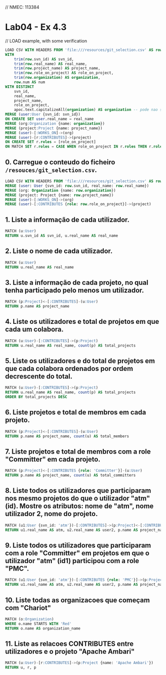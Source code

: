 // NMEC: 113384

# Lab04 - Ex 4.3

// LOAD example, with some verification
```sql
LOAD CSV WITH HEADERS FROM 'file:///resources/git_selection.csv' AS row
WITH 
    trim(row.svn_id) AS svn_id,
    trim(row.real_name) AS real_name,
    trim(row.project_name) AS project_name,
    trim(row.role_on_project) AS role_on_project,
    trim(row.organization) AS organization,
    row.num AS num
WITH DISTINCT 
    svn_id, 
    real_name, 
    project_name, 
    role_on_project, 
    apoc.text.capitalizeAll(organization) AS organization -- pode nao ser bom
MERGE (user:User {svn_id: svn_id}) 
ON CREATE SET user.real_name = real_name
MERGE (org:Organization {name: organization})
MERGE (project:Project {name: project_name})
MERGE (user)-[:WORKS_ON]->(org)
MERGE (user)-[r:CONTRIBUTES]->(project)
ON CREATE SET r.roles = [role_on_project]
ON MATCH SET r.roles = CASE WHEN role_on_project IN r.roles THEN r.roles ELSE r.roles + role_on_project END;
```

## 0. Carregue o conteudo do ficheiro `/resouces/git_selection.csv`.
```sql
LOAD CSV WITH HEADERS FROM 'file:///resources/git_selection.csv' AS row
MERGE (user: User {svn_id: row.svn_id, real_name: row.real_name})
MERGE (org: Organization {name: row.organization})
MERGE (project: Project {name: row.project_name})
MERGE (user)-[:WORKS_ON]->(org)
MERGE (user)-[:CONTRIBUTES {role: row.role_on_project}]->(project)
```

## 1. Liste a informação de cada utilizador.
```sql
MATCH (u:User)
RETURN u.svn_id AS svn_id, u.real_name AS real_name
```
    
## 2. Liste o nome de cada utilizador.
```sql
MATCH (u:User)
RETURN u.real_name AS real_name
```

## 3. Liste a informação de cada projeto, no qual tenha participado pelo menos um utilizador.
```sql
MATCH (p:Project)<-[:CONTRIBUTES]-(u:User)
RETURN p.name AS project_name
```

## 4. Liste os utilizadores e total de projetos em que cada um colabora.
```sql
MATCH (u:User)-[:CONTRIBUTES]->(p:Project)
RETURN u.real_name AS real_name, count(p) AS total_projects
```

## 5. Liste os utilizadores e do total de projetos em que cada colabora ordenados por ordem decrescente do total.
```sql
MATCH (u:User)-[:CONTRIBUTES]->(p:Project)
RETURN u.real_name AS real_name, count(p) AS total_projects
ORDER BY total_projects DESC
```

## 6. Liste projetos e total de membros em cada projeto.
```sql
MATCH (p:Project)<-[:CONTRIBUTES]-(u:User)
RETURN p.name AS project_name, count(u) AS total_members
```

## 7. Liste projetos e total de membros com a role "Committer" em cada projeto.
```sql
MATCH (p:Project)<-[:CONTRIBUTES {role: 'Committer'}]-(u:User)
RETURN p.name AS project_name, count(u) AS total_committers
```

## 8. Liste todos os utilizadores que participaram nos mesmo projetos do que o utilizador "atm" (id). Mostre os atributos: nome de "atm", nome utilizador 2, nome do projeto.
```sql
MATCH (u1:User {svn_id: 'atm'})-[:CONTRIBUTES]->(p:Project)<-[:CONTRIBUTES]-(u2:User)
RETURN u1.real_name AS atm, u2.real_name AS user2, p.name AS project_name
```

## 9. Liste todos os utilizadores que participaram com a role "Committer" em projetos em que o utilizador "atm" (id1) participou com a role "PMC".
```sql
MATCH (u1:User {svn_id: 'atm'})-[:CONTRIBUTES {role: 'PMC'}]->(p:Project)<-[:CONTRIBUTES {role: 'Committer'}]-(u2:User)
RETURN u1.real_name AS atm, u2.real_name AS user2, p.name AS project_name
```

## 10. Liste todas as organizacoes que começam com "Chariot"
```sql
MATCH (o:Organization)
WHERE o.name STARTS WITH 'Red'
RETURN o.name AS organization_name
```

## 11. Liste as relacoes CONTRIBUTES entre utilizadores e o projeto "Apache Ambari"
```sql
MATCH (u:User)-[r:CONTRIBUTES]->(p:Project {name: 'Apache Ambari'})
RETURN u, r, p
```